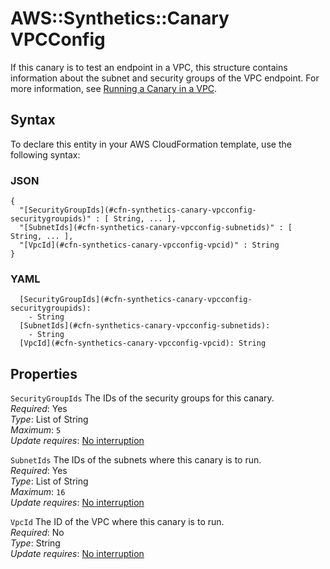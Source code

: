 # AWS::Synthetics::Canary VPCConfig<a name="aws-properties-synthetics-canary-vpcconfig"></a>

If this canary is to test an endpoint in a VPC, this structure contains information about the subnet and security groups of the VPC endpoint\. For more information, see [ Running a Canary in a VPC](https://docs.aws.amazon.com/AmazonCloudWatch/latest/monitoring/CloudWatch_Synthetics_Canaries_VPC.html)\.

## Syntax<a name="aws-properties-synthetics-canary-vpcconfig-syntax"></a>

To declare this entity in your AWS CloudFormation template, use the following syntax:

### JSON<a name="aws-properties-synthetics-canary-vpcconfig-syntax.json"></a>

```
{
  "[SecurityGroupIds](#cfn-synthetics-canary-vpcconfig-securitygroupids)" : [ String, ... ],
  "[SubnetIds](#cfn-synthetics-canary-vpcconfig-subnetids)" : [ String, ... ],
  "[VpcId](#cfn-synthetics-canary-vpcconfig-vpcid)" : String
}
```

### YAML<a name="aws-properties-synthetics-canary-vpcconfig-syntax.yaml"></a>

```
  [SecurityGroupIds](#cfn-synthetics-canary-vpcconfig-securitygroupids):
    - String
  [SubnetIds](#cfn-synthetics-canary-vpcconfig-subnetids):
    - String
  [VpcId](#cfn-synthetics-canary-vpcconfig-vpcid): String
```

## Properties<a name="aws-properties-synthetics-canary-vpcconfig-properties"></a>

`SecurityGroupIds` <a name="cfn-synthetics-canary-vpcconfig-securitygroupids"></a>
The IDs of the security groups for this canary\.  
_Required_: Yes  
_Type_: List of String  
_Maximum_: `5`  
_Update requires_: [No interruption](https://docs.aws.amazon.com/AWSCloudFormation/latest/UserGuide/using-cfn-updating-stacks-update-behaviors.html#update-no-interrupt)

`SubnetIds` <a name="cfn-synthetics-canary-vpcconfig-subnetids"></a>
The IDs of the subnets where this canary is to run\.  
_Required_: Yes  
_Type_: List of String  
_Maximum_: `16`  
_Update requires_: [No interruption](https://docs.aws.amazon.com/AWSCloudFormation/latest/UserGuide/using-cfn-updating-stacks-update-behaviors.html#update-no-interrupt)

`VpcId` <a name="cfn-synthetics-canary-vpcconfig-vpcid"></a>
The ID of the VPC where this canary is to run\.  
_Required_: No  
_Type_: String  
_Update requires_: [No interruption](https://docs.aws.amazon.com/AWSCloudFormation/latest/UserGuide/using-cfn-updating-stacks-update-behaviors.html#update-no-interrupt)
